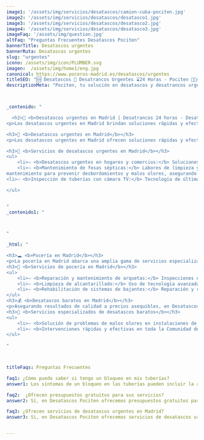 ```yaml
---
image1: '/assets/img/servicios/desatascos/camion-cuba-pociten.jpg'
image2: '/assets/img/servicios/desatascos/desatasco1.jpg'
image3: '/assets/img/servicios/desatascos/desatasco2.jpg'
image4: '/assets/img/servicios/desatascos/desatasco3.jpg'
imageFaq: '/assets/img/question.jpg'
altFaq: "Preguntas Frecuentes Desatascos Pociten"
bannerTitle: Desatascos urgentes
bannerRuta: Desatascos urgentes
slug: "urgentes"
icono: /assets/img/icon/PLUMBER.svg
imagen:  /assets/img/home1/eng.jpg
canonical: https://www.poceros-madrid.es/desatascos/urgentes
titleSEO: "🆘 Desatascos 🚰 Desatrancos Urgentes ⌛24 Horas - Pociten 💪👷‍♂️"
descriptionMeta: "Pociten, tu solución en desatascos y desatrancos urgentes. Estamos disponibles las 24 horas para resolver problemas de forma rápida. Llámanos al 647 37 67 82 📱."



_contenido: "

  <h2>🚨 <b>Desatascos urgentes en Madrid | Desatrancos 24 horas - Desatascos Pociten</b></h2>
<p>Los desatascos urgentes en Madrid brindan soluciones rápidas y efectivas. Desde hogares y comercios hasta sistemas de saneamiento, los servicios de desatrancos 24 horas en Desatascos Pociten están disponibles para cualquier emergencia. Además, se ofrecen mantenimiento de fosas sépticas y la inspección de tuberías con cámara TV. En cuanto a la pocería en Madrid, se brinda reparación y mantenimiento de arquetas, limpieza de alcantarillado y rehabilitación de sistemas de bajantes. También puedes contar con desatascos baratos en Madrid, asegurando resultados de calidad a precios asequibles, incluyendo la solución de problemas de malos olores en instalaciones de saneamiento y intervenciones rápidas en toda la Comunidad de Madrid.</p>

<h3>🚽 <b>Desatascos urgentes en Madrid</b></h3>
<p>Los desatascos urgentes en Madrid ofrecen soluciones rápidas y efectivas para resolver problemas de atascos en tuberías y sistemas de saneamiento. En Desatascos Pociten, contamos con un equipo de expertos que brindan servicios de desatascos urgentes en toda la Comunidad de Madrid, las 24 horas del día, los 7 días de la semana. Nuestro objetivo es garantizar la satisfacción de nuestros clientes al proporcionarles soluciones eficientes y de calidad en casos de emergencia.</p>

<h3>🔧 <b>Servicios de desatascos urgentes en Madrid</b></h3>
<ul>
    <li>⇨ <b>Desatascos urgentes en hogares y comercios:</b> Soluciones rápidas para atascos en fregaderos, lavabos, bañeras e inodoros, evitando daños mayores y restaurando el flujo normal del agua.<br></li>
    <li>⇨ <b>Mantenimiento de fosas sépticas:</b> Labores de limpieza y
mantenimiento para prevenir desbordamientos y malos olores, asegurando un correcto funcionamiento.<br></li>
<li>⇨ <b>Inspección de tuberías con cámara TV:</b> Tecnología de última generación para inspeccionar tuberías y localizar obstrucciones o daños ocultos, ofreciendo soluciones precisas y eficientes.<br></li>

</ul>


"
_contenido1: "



"

_html: "

<h3>🕳️ <b>Pocería en Madrid</b></h3>
<p>La pocería en Madrid abarca una amplia gama de servicios especializados para brindar soluciones eficientes en el área de saneamiento. Tanto en hogares como en comercios, contar con un servicio de pocería confiable y de calidad es fundamental para mantener en óptimas condiciones la red de alcantarillado y las instalaciones de saneamiento.</p>
<h3>🚜 <b>Servicios de pocería en Madrid</b></h3>
<ul>
    <li>⇨ <b>Reparación y mantenimiento de arquetas:</b> Inspecciones exhaustivas, reparaciones y limpieza de arquetas para garantizar un funcionamiento adecuado.<br></li>
    <li>⇨ <b>Limpieza de alcantarillado:</b> Uso de tecnología avanzada para limpiar y desatascar redes de alcantarillado, evitando obstrucciones y problemas futuros.<br></li>
    <li>⇨ <b>Rehabilitación de sistemas de bajantes:</b> Reparación y renovación de tuberías de bajantes para evitar filtraciones y posibles colapsos en la red de saneamiento.<br></li>
</ul>
<h3>💰 <b>Desatascos baratos en Madrid</b></h3>
<p>Asegurando resultados de calidad a precios asequibles, en Desatascos Pociten comprendemos la importancia de brindar servicios de desatascos baratos en Madrid sin comprometer la calidad. Ofrecemos soluciones efectivas a un precio que se ajuste a tus necesidades y presupuesto.</p>
<h3>👃 <b>Servicios especializados de desatascos baratos</b></h3>
<ul>
    <li>⇨ <b>Solución de problemas de malos olores en instalaciones de saneamiento:</b> Identificación y solución de inconvenientes de olores desagradables, eliminando los olores y restaurando el correcto funcionamiento del sistema de desagüe.<br></li>
    <li>⇨ <b>Intervenciones rápidas y efectivas en toda la Comunidad de Madrid:</b> Disponibilidad las 24 horas para atender emergencias y resolver desatascos en tu hogar, comercio o comunidad de vecinos.<br></li>
</ul>
	    
"



titleFaqs: Preguntas Frecuentes

faq1: ¿Cómo puedo saber si tengo un bloqueo en mis tuberías?
answer1: Los síntomas de un bloqueo en las tuberías pueden incluir la acumulación de agua en el fregadero o en la ducha, olores desagradables provenientes de los desagües y el desbordamiento del inodoro.

faq2:  ¿Ofrecen presupuestos gratuitos para sus servicios?
answer2: Sí, en Desatascos Pociten ofrecemos presupuestos gratuitos para todos nuestros servicios de desatascos en Madrid. Puede contactarnos en cualquier momento para solicitar uno.

faq3: ¿Ofrecen servicios de desatascos urgentes en Madrid?
answer3: Sí, en Desatascos Pociten ofrecemos servicios de desatascos urgentes en Madrid para solucionar los problemas de nuestros clientes de forma rápida y efectiva.


---
```

